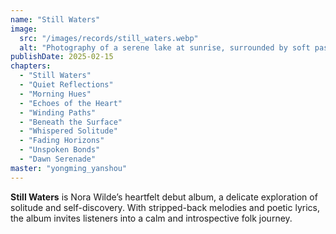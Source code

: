 ```yaml
---
name: "Still Waters"
image:
  src: "/images/records/still_waters.webp"
  alt: "Photography of a serene lake at sunrise, surrounded by soft pastel hues of blue, pink, and lavender, with a simple acoustic guitar subtly reflected in the water."
publishDate: 2025-02-15
chapters:
  - "Still Waters"
  - "Quiet Reflections"
  - "Morning Hues"
  - "Echoes of the Heart"
  - "Winding Paths"
  - "Beneath the Surface"
  - "Whispered Solitude"
  - "Fading Horizons"
  - "Unspoken Bonds"
  - "Dawn Serenade"
master: "yongming_yanshou"
---
```


**Still Waters** is Nora Wilde’s heartfelt debut album, a delicate exploration of solitude and self-discovery. With stripped-back melodies and poetic lyrics, the album invites listeners into a calm and introspective folk journey.
